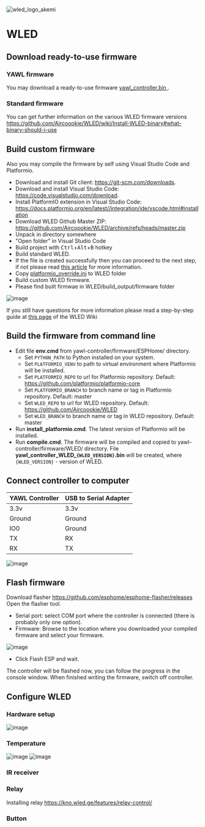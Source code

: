 ![wled_logo_akemi](https://user-images.githubusercontent.com/4923679/149402904-e135a6fa-ae00-4d32-b50a-784e71b2ab5c.jpg)

# WLED

## Download ready-to-use firmware

### YAWL firmware
You may download a ready-to-use firmware [yawl_controller.bin ](firmware/WLED/bin/yawl_controller.bin).

### Standard firmware

You can get further information on the various WLED firmware versions https://github.com/Aircoookie/WLED/wiki/Install-WLED-binary#what-binary-should-i-use

## Build custom firmware

Also you may compile the firmware by self using Visual Studio Code and Platformio. 
 - Download and install Git client: https://git-scm.com/downloads.
 - Download and install Visual Studio Code: https://code.visualstudio.com/download.
 - Install PlatformIO extension in Visual Studio Code: https://docs.platformio.org/en/latest//integration/ide/vscode.html#installation
 - Download WLED Github Master ZIP: https://github.com/Aircoookie/WLED/archive/refs/heads/master.zip
 - Unpack in directory somewhere
 - "Open folder" in Visual Studio Code
 - Build project with <kbd>Ctrl</kbd>+<kbd>Alt</kbd>+<kbd>B</kbd> hotkey
 - Build standard WLED.
 - If the file is created successfully then you can proceed to the next step, if not please read [this article](https://kno.wled.ge/basics/compiling-wled/) for more information.  
 - Copy [platformio_override.ini](platformio_override.ini) to WLED folder 
 - Build custom WLED firmware.
 - Please find built firmwae in WLED/build_output/firmware folder

![image](https://user-images.githubusercontent.com/4923679/150132210-8e55dea6-7241-4128-952f-d4d0f9c8a675.png)

If you still have questions for more information please read a step-by-step guide at [this page](https://kno.wled.ge/basics/compiling-wled/) of the WLED Wiki    

## Build the firmware from command line

 - Edit file **env.cmd** from yawl-controller/firmware/ESPHome/ directory. 
   - Set `PYTHON_PATH` to Python installed on your system.
   - Set `PLATFORMIO_VENV` to path to virtual environment where Platformio will be installed.
   - Set `PLATFORMIO_REPO` to url for Platformio repository. Default: https://github.com/platformio/platformio-core
   - Set `PLATFORMIO_BRANCH` to branch name or tag in Platformio repository. Default: master
   - Set `WLED_REPO` to url for WLED repository. Default: https://github.com/Aircoookie/WLED
   - Set `WLED_BRANCH` to branch name or tag in WLED repository. Default: master
 - Run **install_platformio.cmd**. The latest version of Platformio will be installed.
 - Run **compile.cmd**. The firmware will be compiled and copied to yawl-controller/firmware/WLED/ directory. File **yawl_controller_WLED_`{WLED_VERSION}`.bin** will be created, where `{WLED_VERSION}` - version of WLED.  

## Connect controller to computer

| YAWL Controller |	USB to Serial Adapter|
|---|---|
| 3.3v	| 3.3v |
| Ground	| Ground |
| IO0	| Ground |
| TX	| RX |
| RX	| TX |

![image](https://user-images.githubusercontent.com/4923679/151598448-9379adaf-c874-475b-8140-79478fdc33ec.png)

## Flash firmware
Download flasher https://github.com/esphome/esphome-flasher/releases
Open the flasher tool.
 - Serial port: select COM port where the controller is connected (there is probably only one option).
 - Firmware: Browse to the location where you downloaded your compiled firmware and select your firmware.

![image](https://user-images.githubusercontent.com/4923679/150178214-c61dcdcf-88b6-4364-8bb0-61961e2b77ff.png)

- Click Flash ESP and wait.

The controller will be flashed now, you can follow the progress in the console window.
When finished writing the firmware, switch off controller.

## Configure WLED

### Hardware setup
![image](https://user-images.githubusercontent.com/4923679/147888067-b07d6928-13c3-497c-85a1-d10180090272.png)
### Temperature
![image](https://user-images.githubusercontent.com/4923679/148069110-cbfe597f-3612-4c2d-83bb-04ac1af12bcc.png)
![image](https://user-images.githubusercontent.com/4923679/148069147-21314ace-1a82-47b7-acb2-ea9d739f3b82.png)
### IR receiver
### Relay
Installing relay https://kno.wled.ge/features/relay-control/
### Button



